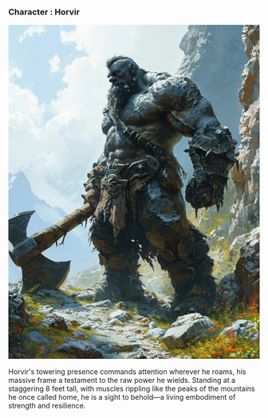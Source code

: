 ### Character : Horvir

![horvir_full.jpg](/horvir_full.jpg)

Horvir's towering presence commands attention wherever he roams, his massive frame a testament to the raw power he wields. Standing at a staggering 8 feet tall, with muscles rippling like the peaks of the mountains he once called home, he is a sight to behold—a living embodiment of strength and resilience.